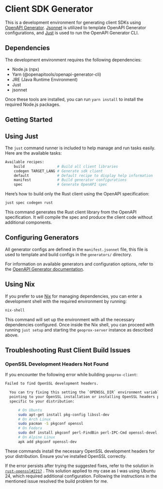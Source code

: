 # Client SDK Generator

This is a development environment for generating client SDKs using [OpenAPI Generator](https://github.com/OpenAPITools/openapi-generator/). [Jsonnet](https://jsonnet.org/) is utilized to template OpenAPI Generator configurations, and [Just](https://github.com/casey/just/) is used to run the OpenAPI Generator CLI.

## Dependencies

The development environment requires the following dependencies:

- Node.js (npx)
- Yarn (@openapitools/openapi-generator-cli)
- JRE (Java Runtime Environment)
- Just
- jsonnet

Once these tools are installed, you can run `yarn install` to install the required Node.js packages.

## Getting Started

## Using Just

The `just` command runner is included to help manage and run tasks easily. Here are the available tasks:

```sh
Available recipes:
    build               # Build all client libraries
    codegen TARGET_LANG # Generate sdk client
    default             # Default recipe to display help information
    manifest            # Build generator configurations
    spec                # Generate OpenAPI spec
```

Here’s how to build only the Rust client using the OpenAPI specification:

```sh
just spec codegen rust
```

This command generates the Rust client library from the OpenAPI specification. It will compile the spec and produce the client code without additional components.

## Configuring Generators

All generator configs are defined in the `manifest.jsonnet` file, this file is used to template and build configs in the `generators/` directory.

For information on available generators and configuration options, refer to the [OpenAPI Generator documentation](https://openapi-generator.tech/docs/generators/).

## Using Nix

If you prefer to use [Nix](https://nixos.org/) for managing dependencies, you can enter a development shell with the required environment by running:

```sh
nix-shell
```

This command will set up the environment with all the necessary dependencies configured. Once inside the Nix shell, you can proceed with running `just setup` and starting the `geoprox-server` instance as described above.

## Troubleshooting Rust Client Build Issues

### OpenSSL Development Headers Not Found

If you encounter the following error while building `geoprox-client`:

```sh
Failed to find OpenSSL development headers.

  You can try fixing this setting the `OPENSSL_DIR` environment variable
  pointing to your OpenSSL installation or installing OpenSSL headers package
  specific to your distribution:

      # On Ubuntu
      sudo apt-get install pkg-config libssl-dev
      # On Arch Linux
      sudo pacman -S pkgconf openssl
      # On Fedora
      sudo dnf install pkgconf perl-FindBin perl-IPC-Cmd openssl-devel
      # On Alpine Linux
      apk add pkgconf openssl-dev
```

These commands install the necessary OpenSSL development headers for your distribution. Ensure you've installed OpenSSL correctly.

If the error persists after trying the suggested fixes, refer to the solution in [`rust-openssl#2217`](https://github.com/sfackler/rust-openssl/issues/2217#issuecomment-2230398481)
. This solution applied to my case as I was using Ubuntu 24, which required additional configuration. Following the instructions in the mentioned issue resolved the build problem for me.

